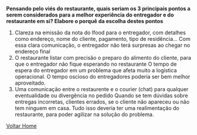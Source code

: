 **Pensando pelo viés do restaurante, quais seriam os 3 principais pontos a serem considerados para a melhor experiência do entregador e do restaurante em si? Elabore o porquê da escolha destes pontos**

1. Clareza na emissão da nota do Ifood para o entregador, com detalhes como endereço, nome do cliente, pagamento, tipo de residência...
		Com essa clara comunicação, o entregador não terá surpresas ao chegar no endereço final
&nbsp;
2. O restaurante listar com precisão o preparo do alimento do cliente, para que o entregador não fique esperando no restaurante
		O tempo de espera do entregador em um problema que afeta muito a logística operacional. O tempo oscioso do entregadores poderia ser bem melhor aproveitado.
&nbsp;		
3. Uma comunicação entre o restaurente e o courier (chat) para qualquer eventualidade ou divergência no pedido
		Quando se tem dúvidas sobre entregas incorretas, clientes errados, se o cliente não apareceu ou não tem ninguem em casa. Tudo isso deveria ter uma realimentação do restaurante, para poder agilizar na solução do problema.
&nbsp;		

[Voltar Home](README.md)